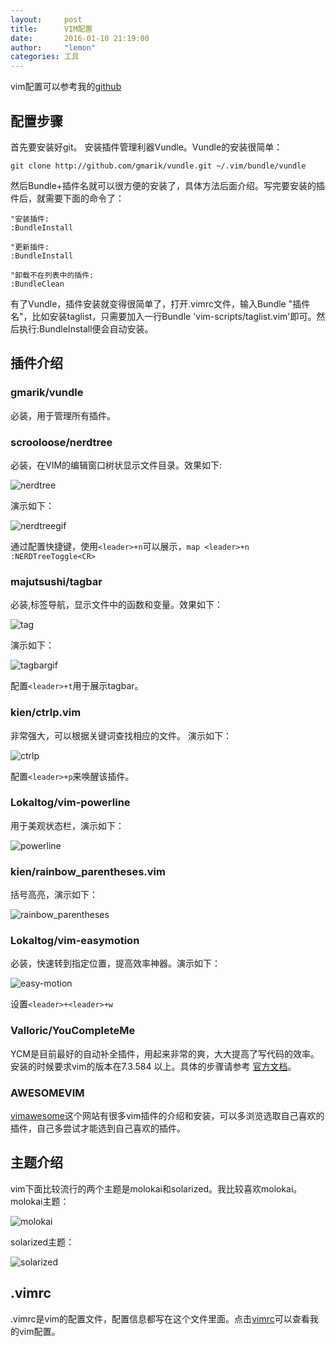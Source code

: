 ```yaml
---
layout:     post
title:      VIM配置
date:       2016-01-10 21:19:00
author:     "lemon"
categories: 工具
---
```


vim配置可以参考我的[github](https://github.com/lemon0910/lemon-vim)

## 配置步骤

首先要安装好git。
安装插件管理利器Vundle。Vundle的安装很简单：

	git clone http://github.com/gmarik/vundle.git ~/.vim/bundle/vundle

然后Bundle+插件名就可以很方便的安装了，具体方法后面介绍。写完要安装的插件后，就需要下面的命令了：

	"安装插件:
	:BundleInstall

	"更新插件:
	:BundleInstall

	"卸载不在列表中的插件:
	:BundleClean

有了Vundle，插件安装就变得很简单了，打开.vimrc文件，输入Bundle "插件名"，比如安装taglist，只需要加入一行Bundle 'vim-scripts/taglist.vim'即可。然后执行:BundleInstall便会自动安装。

## 插件介绍

### gmarik/vundle

必装，用于管理所有插件。

### scrooloose/nerdtree

必装，在VIM的编辑窗口树状显示文件目录。效果如下:

![nerdtree](/images/vim-config/1.png)

演示如下：

![nerdtreegif](/images/vim-config/2.gif)

通过配置快捷键，使用`<leader>+n`可以展示，`map <leader>+n :NERDTreeToggle<CR>`

### majutsushi/tagbar

必装,标签导航，显示文件中的函数和变量。效果如下：

![tag](/images/vim-config/3.png)

演示如下：

![tagbargif](/images/vim-config/4.gif)

配置`<leader>+t`用于展示tagbar。

### kien/ctrlp.vim

非常强大，可以根据关键词查找相应的文件。
演示如下：

![ctrlp](/images/vim-config/5.gif)

配置`<leader>+p`来唤醒该插件。

### Lokaltog/vim-powerline

用于美观状态栏，演示如下：

![powerline](/images/vim-config/6.png)

### kien/rainbow_parentheses.vim

括号高亮，演示如下：

![rainbow_parentheses](/images/vim-config/7.png)

### Lokaltog/vim-easymotion

必装，快速转到指定位置，提高效率神器。演示如下：

![easy-motion](/images/vim-config/8.gif)

设置`<leader>+<leader>+w`

### Valloric/YouCompleteMe

YCM是目前最好的自动补全插件，用起来非常的爽，大大提高了写代码的效率。安装的时候要求vim的版本在7.3.584 以上。具体的步骤请参考 [官方文档](https://github.com/Valloric/YouCompleteMe)。

### AWESOMEVIM

[vimawesome](http://vimawesome.com/)这个网站有很多vim插件的介绍和安装，可以多浏览选取自己喜欢的插件，自己多尝试才能选到自己喜欢的插件。

## 主题介绍

vim下面比较流行的两个主题是molokai和solarized。我比较喜欢molokai。
molokai主题：

![molokai](/images/vim-config/11.png)

solarized主题：

![solarized](/images/vim-config/10.png)

## .vimrc

.vimrc是vim的配置文件，配置信息都写在这个文件里面。点击[vimrc](https://github.com/lemon0910/lemon-vim/blob/master/vimrc)可以查看我的vim配置。

